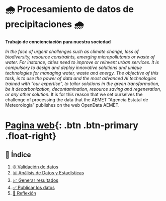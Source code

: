 #  🌧️ **Procesamiento de datos de precipitaciones** 🌧️
**Trabajo de concienciación para nuestra sociedad**

*In the face of urgent challenges such as climate change, loss of biodiversity,  resource constraints, emerging micropollutants or waste of water. For instance,  cities need to improve or reinvent urban services.
It is compulsory to design and deploy innovative solutions and unique technologies for managing water, waste and energy.
The objective of this task, is to use the power of data and the most advanced AI technologies trained with “our expertise”, to tailor solutions in the green transformation, be it decarbonization, decontamination, resource saving and regeneration, or any other solution.*
It is for this reason that we set ourselves the challenge of processing the data that the AEMET “Agencia Estatal de Meteorología” publishes on the web OpenData AEMET.


# [**Pagina web**](/E04/index.html){: .btn .btn-primary .float-right}

## 📑 **Índice**

1. [🌐 Validación de datos](./E01/E01.md)  
2. [📊 Análisis de Datos y Estadísticas](./E02/E02.md)
3. [📈 Generar resultados](./E03/E03.md)
4. [✅ Publicar los datos](./E04/E04.md)
6. [💭 Reflexión](./E05/E05.md)
